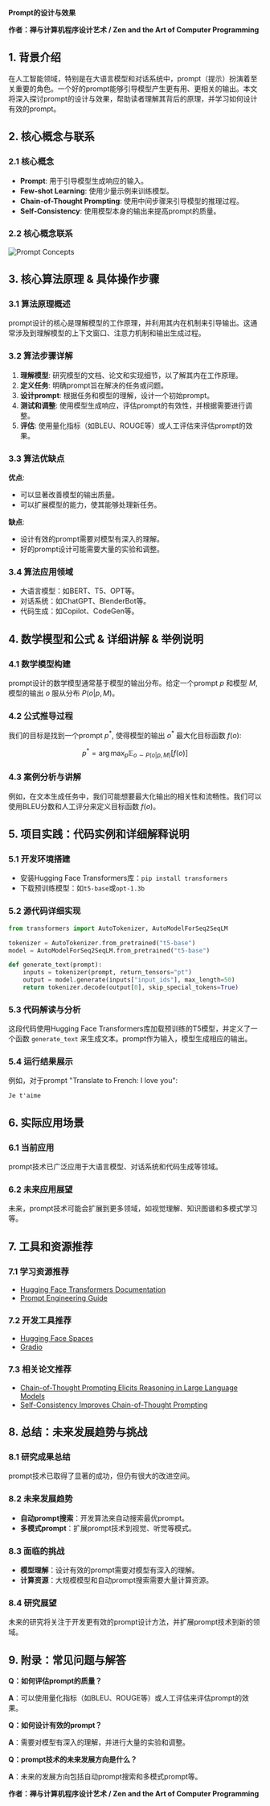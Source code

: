                  

**Prompt的设计与效果**

**作者：禅与计算机程序设计艺术 / Zen and the Art of Computer Programming**

## 1. 背景介绍

在人工智能领域，特别是在大语言模型和对话系统中，prompt（提示）扮演着至关重要的角色。一个好的prompt能够引导模型产生更有用、更相关的输出。本文将深入探讨prompt的设计与效果，帮助读者理解其背后的原理，并学习如何设计有效的prompt。

## 2. 核心概念与联系

### 2.1 核心概念

- **Prompt**: 用于引导模型生成响应的输入。
- **Few-shot Learning**: 使用少量示例来训练模型。
- **Chain-of-Thought Prompting**: 使用中间步骤来引导模型的推理过程。
- **Self-Consistency**: 使用模型本身的输出来提高prompt的质量。

### 2.2 核心概念联系

![Prompt Concepts](https://i.imgur.com/7Z6j2ZM.png)

## 3. 核心算法原理 & 具体操作步骤

### 3.1 算法原理概述

prompt设计的核心是理解模型的工作原理，并利用其内在机制来引导输出。这通常涉及到理解模型的上下文窗口、注意力机制和输出生成过程。

### 3.2 算法步骤详解

1. **理解模型**: 研究模型的文档、论文和实现细节，以了解其内在工作原理。
2. **定义任务**: 明确prompt旨在解决的任务或问题。
3. **设计prompt**: 根据任务和模型的理解，设计一个初始prompt。
4. **测试和调整**: 使用模型生成响应，评估prompt的有效性，并根据需要进行调整。
5. **评估**: 使用量化指标（如BLEU、ROUGE等）或人工评估来评估prompt的效果。

### 3.3 算法优缺点

**优点**:
- 可以显著改善模型的输出质量。
- 可以扩展模型的能力，使其能够处理新任务。

**缺点**:
- 设计有效的prompt需要对模型有深入的理解。
- 好的prompt设计可能需要大量的实验和调整。

### 3.4 算法应用领域

- 大语言模型：如BERT、T5、OPT等。
- 对话系统：如ChatGPT、BlenderBot等。
- 代码生成：如Copilot、CodeGen等。

## 4. 数学模型和公式 & 详细讲解 & 举例说明

### 4.1 数学模型构建

prompt设计的数学模型通常基于模型的输出分布。给定一个prompt $p$ 和模型 $M$, 模型的输出 $o$ 服从分布 $P(o|p,M)$。

### 4.2 公式推导过程

我们的目标是找到一个prompt $p^*$, 使得模型的输出 $o^*$ 最大化目标函数 $f(o)$:

$$p^* = \arg\max_{p} \mathbb{E}_{o\sim P(o|p,M)}[f(o)]$$

### 4.3 案例分析与讲解

例如，在文本生成任务中，我们可能想要最大化输出的相关性和流畅性。我们可以使用BLEU分数和人工评分来定义目标函数 $f(o)$。

## 5. 项目实践：代码实例和详细解释说明

### 5.1 开发环境搭建

- 安装Hugging Face Transformers库：`pip install transformers`
- 下载预训练模型：如`t5-base`或`opt-1.3b`

### 5.2 源代码详细实现

```python
from transformers import AutoTokenizer, AutoModelForSeq2SeqLM

tokenizer = AutoTokenizer.from_pretrained("t5-base")
model = AutoModelForSeq2SeqLM.from_pretrained("t5-base")

def generate_text(prompt):
    inputs = tokenizer(prompt, return_tensors="pt")
    output = model.generate(inputs["input_ids"], max_length=50)
    return tokenizer.decode(output[0], skip_special_tokens=True)
```

### 5.3 代码解读与分析

这段代码使用Hugging Face Transformers库加载预训练的T5模型，并定义了一个函数 `generate_text` 来生成文本。prompt作为输入，模型生成相应的输出。

### 5.4 运行结果展示

例如，对于prompt "Translate to French: I love you":

```
Je t'aime
```

## 6. 实际应用场景

### 6.1 当前应用

prompt技术已广泛应用于大语言模型、对话系统和代码生成等领域。

### 6.2 未来应用展望

未来，prompt技术可能会扩展到更多领域，如视觉理解、知识图谱和多模式学习等。

## 7. 工具和资源推荐

### 7.1 学习资源推荐

- [Hugging Face Transformers Documentation](https://huggingface.co/transformers/)
- [Prompt Engineering Guide](https://github.com/datamllab/prompt-engineering)

### 7.2 开发工具推荐

- [Hugging Face Spaces](https://huggingface.co/spaces)
- [Gradio](https://gradio.app/)

### 7.3 相关论文推荐

- [Chain-of-Thought Prompting Elicits Reasoning in Large Language Models](https://arxiv.org/abs/2201.11903)
- [Self-Consistency Improves Chain-of-Thought Prompting](https://arxiv.org/abs/2203.11171)

## 8. 总结：未来发展趋势与挑战

### 8.1 研究成果总结

prompt技术已取得了显著的成功，但仍有很大的改进空间。

### 8.2 未来发展趋势

- **自动prompt搜索**：开发算法来自动搜索最优prompt。
- **多模式prompt**：扩展prompt技术到视觉、听觉等模式。

### 8.3 面临的挑战

- **模型理解**：设计有效的prompt需要对模型有深入的理解。
- **计算资源**：大规模模型和自动prompt搜索需要大量计算资源。

### 8.4 研究展望

未来的研究将关注于开发更有效的prompt设计方法，并扩展prompt技术到新的领域。

## 9. 附录：常见问题与解答

**Q：如何评估prompt的质量？**

**A**：可以使用量化指标（如BLEU、ROUGE等）或人工评估来评估prompt的效果。

**Q：如何设计有效的prompt？**

**A**：需要对模型有深入的理解，并进行大量的实验和调整。

**Q：prompt技术的未来发展方向是什么？**

**A**：未来的发展方向包括自动prompt搜索和多模式prompt等。

**作者：禅与计算机程序设计艺术 / Zen and the Art of Computer Programming**

